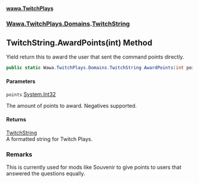 #### [wawa.TwitchPlays](index.md 'index')
### [Wawa.TwitchPlays.Domains](Wawa.TwitchPlays.Domains.md 'Wawa.TwitchPlays.Domains').[TwitchString](TwitchString.md 'Wawa.TwitchPlays.Domains.TwitchString')

## TwitchString.AwardPoints(int) Method

Yield return this to award the user that sent the command points directly.

```csharp
public static Wawa.TwitchPlays.Domains.TwitchString AwardPoints(int points);
```
#### Parameters

<a name='Wawa.TwitchPlays.Domains.TwitchString.AwardPoints(int).points'></a>

`points` [System.Int32](https://docs.microsoft.com/en-us/dotnet/api/System.Int32 'System.Int32')

The amount of points to award. Negatives supported.

#### Returns
[TwitchString](TwitchString.md 'Wawa.TwitchPlays.Domains.TwitchString')  
A formatted string for Twitch Plays.

### Remarks
  
This is currently used for mods like Souvenir to give points to users that answered the questions equally.
